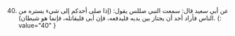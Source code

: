 40. عن أبي سعيد قال: سمعت النبي صللس يقول: (إذا صلى أحدكم إلى شيء يستره من الناس فأراد أحد أن يجتاز بين يديه فليدفعه، فإن أبى فليقاتله، فإنما هو شيطان).
{: value="40" }